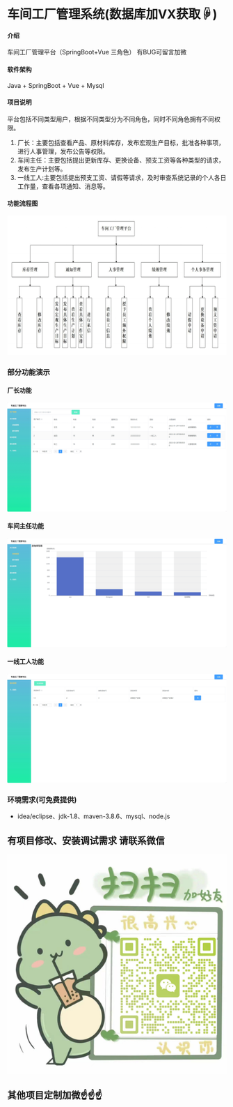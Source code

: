 # 车间工厂管理系统(数据库加VX获取☟)

#### 介绍
车间工厂管理平台（SpringBoot+Vue 三角色）
有BUG可留言加微

#### 软件架构
Java + SpringBoot + Vue + Mysql


#### 项目说明

平台包括不同类型用户，根据不同类型分为不同角色，同时不同角色拥有不同权限。
1.  厂长：主要包括查看产品、原材料库存，发布宏观生产目标，批准各种事项，进行人事管理，发布公告等权限。
2.  车间主任：主要包括提出更新库存、更换设备、预支工资等各种类型的请求，发布生产计划等。
3.  一线工人:主要包括提出预支工资、请假等请求，及时审查系统记录的个人各日工作量，查看各项通知、消息等。

#### 功能流程图
![输入图片说明](photo/%E5%8A%9F%E8%83%BD%E6%B5%81%E7%A8%8B%E5%9B%BE.gif)

### 部分功能演示

#### 厂长功能
![输入图片说明](photo/%E5%8E%82%E9%95%BF.gif)

#### 车间主任功能
![输入图片说明](photo/%E8%BD%A6%E9%97%B4%E4%B8%BB%E4%BB%BB.gif)

#### 一线工人功能
![输入图片说明](photo/%E4%B8%80%E7%BA%BF%E5%B7%A5%E4%BA%BA.gif)


### 环境需求(可免费提供)
- idea/eclipse、jdk-1.8、maven-3.8.6、mysql、node.js

## 有项目修改、安装调试需求 请联系微信
![输入图片说明](photo/0-WeChat.png)

## 其他项目定制加微☝☝☝
